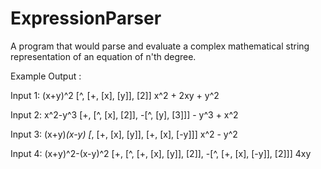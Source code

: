 # ExpressionParser
A program that would parse and evaluate a complex mathematical string representation of an equation of n'th degree.

Example Output :


Input 1: (x+y)^2
    [^, [+, [x], [y]], [2]]
    x^2 + 2xy + y^2

Input 2: x^2-y^3
    [+, [^, [x], [2]], -[^, [y], [3]]]
    - y^3 + x^2

Input 3: (x+y)*(x-y)
    [*, [+, [x], [y]], [+, [x], [-y]]]
    x^2 - y^2

Input 4: (x+y)^2-(x-y)^2
    [+, [^, [+, [x], [y]], [2]], -[^, [+, [x], [-y]], [2]]]
    4xy
